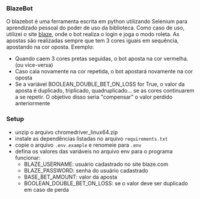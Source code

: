 ### BlazeBot
O blazebot é uma ferramenta escrita em python utilizando Selenium para aprendizado pessoal do poder de uso da biblioteca. Como caso  de uso, utilizei o site [blaze](https://blaze.com), onde o bot realiza o login e joga o modo roleta. As apostas são realizadas sempre que tem 3 cores iguais em sequência, apostando na cor oposta. Exemplo:
- Quando caem 3 cores pretas seguidas, o bot aposta na cor vermelha. (ou vice-versa)
- Caso caia novamente na cor repetida, o bot apostará novamente na cor oposta 
- Se a variável BOOLEAN_DOUBLE_BET_ON_LOSS for True, o valor da aposta é duplicado, triplicado, quadruplicado... se as cores continuarem a se repetir. O objetivo disso seria "compensar" o valor perdido anteriormente

### Setup
- unzip o arquivo chromedriver_linux64.zip
- instale as dependências listadas no arquivo ```requirements.txt```
- copie o arquivo ```.env.example``` e renomeie para ```.env```
- defina os valores das variáveis no arquivo env para o programa funcionar:
    * BLAZE_USERNAME: usuário cadastrado no site blaze.com
    * BLAZE_PASSWORD: senha do usuário cadastrado
    * BASE_BET_AMOUNT: valor da aposta
    * BOOLEAN_DOUBLE_BET_ON_LOSS: se o valor deve ser duplicado em caso de perda